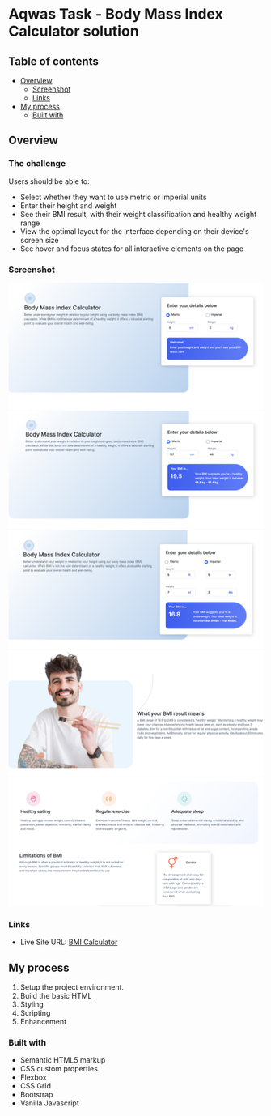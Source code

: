 # Aqwas Task - Body Mass Index Calculator solution

## Table of contents

- [Overview](#overview)
  - [Screenshot](#screenshot)
  - [Links](#links)
- [My process](#my-process)
  - [Built with](#built-with)

## Overview

### The challenge

Users should be able to:

- Select whether they want to use metric or imperial units
- Enter their height and weight
- See their BMI result, with their weight classification and healthy weight range
- View the optimal layout for the interface depending on their device's screen size
- See hover and focus states for all interactive elements on the page

### Screenshot

![](./screenshots/hero1.png)
![](./screenshots/hero2.png)
![](./screenshots/hero3.png)
![](./screenshots/explain.png)
![](./screenshots/keypoints.png)

### Links

- Live Site URL: [BMI Calculator](https://lamalqahtani.github.io/bmi-calculator/src/)

## My process

1. Setup the project environment.
2. Build the basic HTML
3. Styling
4. Scripting
5. Enhancement

### Built with

- Semantic HTML5 markup
- CSS custom properties
- Flexbox
- CSS Grid
- Bootstrap
- Vanilla Javascript
